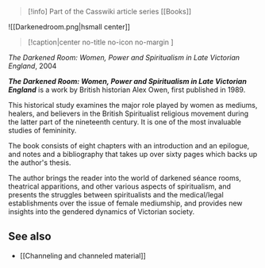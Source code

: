 > [!info] Part of the Casswiki article series [[Books]]

![[Darkenedroom.png|hsmall center]]
> [!caption|center no-title no-icon no-margin ]
> 
_The Darkened Room: Women, Power and Spiritualism in Late Victorian England_, 2004

_**The Darkened Room: Women, Power and Spiritualism in Late Victorian England**_ is a work by British historian Alex Owen, first published in 1989.

This historical study examines the major role played by women as mediums, healers, and believers in the British Spiritualist religious movement during the latter part of the nineteenth century. It is one of the most invaluable studies of femininity.

The book consists of eight chapters with an introduction and an epilogue, and notes and a bibliography that takes up over sixty pages which backs up the author's thesis.

The author brings the reader into the world of darkened séance rooms, theatrical apparitions, and other various aspects of spiritualism, and presents the struggles between spiritualists and the medical/legal establishments over the issue of female mediumship, and provides new insights into the gendered dynamics of Victorian society.

See also
--------

*   [[Channeling and channeled material]]
